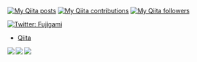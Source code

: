 

[![My Qiita posts](https://qiita-badge.apiapi.app/s/Fujigami/posts.svg)](http://qiita.com/Fujigami) [![My Qiita contributions](https://qiita-badge.apiapi.app/s/Fujigami/contributions.svg)](http://qiita.com/Fujigami) [![My Qiita followers](https://qiita-badge.apiapi.app/s/Fujigami/followers.svg)](http://qiita.com/Fujigami)

<p>
  <a href="https://twitter.com/Fujigami" target="_blank">
    <img alt="Twitter: Fujigami" src="https://img.shields.io/twitter/follow/Fujigami.svg?style=social" />
  </a>
</p>

- [Qiita](https://qiita.com/Fujigami)

<a href="https://github.com/anuraghazra/github-readme-stats">
  <img align="left" src="https://github-readme-stats.vercel.app/api?username=Fujigami&show_icons=true&theme=cobalt" />
</a>
<a href="https://github.com/anuraghazra/github-readme-stats">
  <img align="left" src="https://github-readme-stats.vercel.app/api/top-langs/?username=Fujigami&theme=cobalt" />
</a>

<a href="https://github.com/Fujigami" target="_blank">
  <img src="https://grass-graph.moshimo.works/images/Fujigami.png?rotate=0">
</a>
